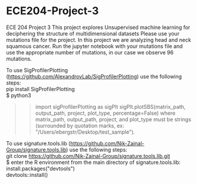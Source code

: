 # ECE204-Project-3
ECE 204 Project 3 
This project explores Unsupervised machine learning for deciphering the structure of multidimensional datasets
Please use your mutations file for the project.
In this project we are analyzing head and neck squamous cancer. 
Run the jupyter notebook with your mutations file and use the appropriate number of mutations, in our case we observe 96 mutations.

To use SigProfilerPlotting (https://github.com/AlexandrovLab/SigProfilerPlotting) use the following steps:  
pip install SigProfilerPlotting  
$ python3  
>> import sigProfilerPlotting as sigPlt
>> sigPlt.plotSBS(matrix_path, output_path, project, plot_type, percentage=False)
where matrix_path, output_path, project, and plot_type must be strings (surrounded by quotation marks, ex: "/Users/ebergstr/Desktop/test_sample").

To use signature.tools.lib (https://github.com/Nik-Zainal-Group/signature.tools.lib) use the following steps:  
git clone https://github.com/Nik-Zainal-Group/signature.tools.lib.git  
$ enter the R environment from the main directory of signature.tools.lib:  
install.packages("devtools")  
devtools::install()
